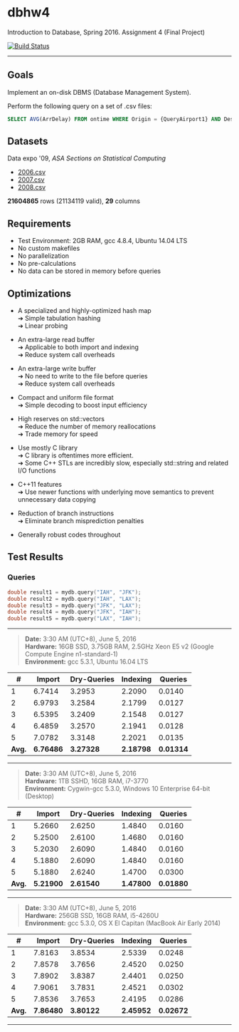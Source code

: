 # dbhw4

Introduction to Database, Spring 2016. Assignment 4 (Final Project)

[![Build Status](https://travis-ci.com/lnishan/dbhw4.svg?token=zyWYRz96q11zafMJcoGG&branch=master)](https://travis-ci.com/lnishan/dbhw4)

---


## Goals

Implement an on-disk DBMS (Database Management System).

Perform the following query on a set of .csv files:

```SQL
SELECT AVG(ArrDelay) FROM ontime WHERE Origin = {QueryAirport1} AND Dest = {QueryAirport2};
```


## Datasets

Data expo '09, *ASA Sections on Statistical Computing* 

* [2006.csv](http://stat-computing.org/dataexpo/2009/2006.csv.bz2)  
* [2007.csv](http://stat-computing.org/dataexpo/2009/2007.csv.bz2)  
* [2008.csv](http://stat-computing.org/dataexpo/2009/2008.csv.bz2)

**21604865** rows (21134119 valid), **29** columns


## Requirements

* Test Environment: 2GB RAM, gcc 4.8.4, Ubuntu 14.04 LTS
* No custom makefiles
* No parallelization
* No pre-calculations
* No data can be stored in memory before queries


## Optimizations

* A specialized and highly-optimized hash map  
➔ Simple tabulation hashing  
➔ Linear probing  

* An extra-large read buffer  
➔ Applicable to both import and indexing  
➔ Reduce system call overheads

* An extra-large write buffer  
➔ No need to write to the file before queries  
➔ Reduce system call overheads

* Compact and uniform file format  
➔ Simple decoding to boost input efficiency  

* High reserves on std::vectors  
➔ Reduce the number of memory reallocations  
➔ Trade memory for speed  

* Use mostly C library  
➔ C library is oftentimes more efficient.  
➔ Some C++ STLs are incredibly slow, especially std::string and related I/O functions

* C++11 features  
➔ Use newer functions with underlying move semantics to prevent unnecessary data copying  

* Reduction of branch instructions  
➔ Eliminate branch misprediction penalties  

* Generally robust codes throughout


## Test Results

### Queries

```cpp
double result1 = mydb.query("IAH", "JFK");
double result2 = mydb.query("IAH", "LAX");
double result3 = mydb.query("JFK", "LAX");
double result4 = mydb.query("JFK", "IAH");
double result5 = mydb.query("LAX", "IAH");
```

---

> **Date:** 3:30 AM (UTC+8), June 5, 2016  
> **Hardware:** 16GB SSD, 3.75GB RAM, 2.5GHz Xeon E5 v2 (Google Compute Engine n1-standard-1)  
> **Environment:** gcc 5.3.1, Ubuntu 16.04 LTS

| # | Import | Dry-Queries | Indexing | Queries |
| --- | --- | --- | --- | --- |
| 1 | 6.7414 | 3.2953 | 2.2090 | 0.0140 |
| 2 | 6.9793 | 3.2584 | 2.1799 | 0.0127 |
| 3 | 6.5395 | 3.2409 | 2.1548 | 0.0127 |
| 4 | 6.4859 | 3.2570 | 2.1941 | 0.0128 |
| 5 | 7.0782 | 3.3148 | 2.2021 | 0.0135 |
| **Avg.** | **6.76486** | **3.27328** | **2.18798** | **0.01314** |

---

> **Date:** 3:30 AM (UTC+8), June 5, 2016  
> **Hardware:** 1TB SSHD, 16GB RAM, i7-3770  
> **Environment:** Cygwin-gcc 5.3.0, Windows 10 Enterprise 64-bit (Desktop)

| # | Import | Dry-Queries | Indexing | Queries |
| --- | --- | --- | --- | --- |
| 1 | 5.2660 | 2.6250 | 1.4840 | 0.0160 |
| 2 | 5.2500 | 2.6100 | 1.4680 | 0.0160 |
| 3 | 5.2030 | 2.6090 | 1.4840 | 0.0160 |
| 4 | 5.1880 | 2.6090 | 1.4840 | 0.0160 |
| 5 | 5.1880 | 2.6240 | 1.4700 | 0.0300 |
| **Avg.** | **5.21900** | **2.61540** | **1.47800** | **0.01880** |

---

> **Date:** 3:30 AM (UTC+8), June 5, 2016  
> **Hardware:** 256GB SSD, 16GB RAM, i5-4260U  
> **Environment:** gcc 5.3.0, OS X El Capitan (MacBook Air Early 2014)

| # | Import | Dry-Queries | Indexing | Queries |
| --- | --- | --- | --- | --- |
| 1 | 7.8163 | 3.8534 | 2.5339 | 0.0248 |
| 2 | 7.8578 | 3.7656 | 2.4520 | 0.0250 |
| 3 | 7.8902 | 3.8387 | 2.4401 | 0.0250 |
| 4 | 7.9061 | 3.7831 | 2.4521 | 0.0302 |
| 5 | 7.8536 | 3.7653 | 2.4195 | 0.0286 |
| **Avg.** | **7.86480** | **3.80122** | **2.45952** | **0.02672** |

---
